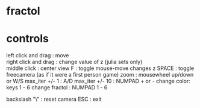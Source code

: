 # fractol

# controls

left click and drag : move</br>
right click and drag : change value of z (julia sets only)</br>
middle click : center view
F : toggle mouse-move changes z
SPACE : toggle freecamera (as if it were a first person game)
zoom : mousewheel up/down or W/S
max_iter +/- 1 : A/D
max_iter +/- 10 : NUMPAD + or -
change color: keys 1 - 6
change fractol : NUMPAD 1 - 6

backslash "\\" : reset camera
ESC : exit
